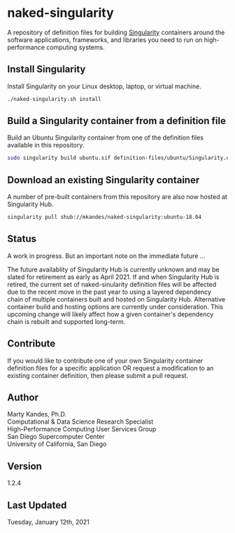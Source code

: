 # naked-singularity

A repository of definition files for building 
[Singularity](https://sylabs.io/guides/latest/user-guide) containers
around the software applications, frameworks, and libraries you need to
run on high-performance computing systems.

## Install Singularity

Install Singularity on your Linux desktop, laptop, or virtual machine. 

```bash
./naked-singularity.sh install
```

## Build a Singularity container from a definition file

Build an Ubuntu Singularity container from one of the definition files
available in this repository.

```bash
sudo singularity build ubuntu.sif definition-files/ubuntu/Singularity.ubuntu-18.04
```

## Download an existing Singularity container

A number of pre-built containers from this repository are also now 
hosted at Singularity Hub.

```bash
singularity pull shub://mkandes/naked-singularity:ubuntu-18.04
```

## Status

A work in progress. But an important note on the immediate future ...
   
The future availablity of Singularity Hub is currently unknown and
may be slated for retirement as early as April 2021. If and when
Singularity Hub is retired, the current set of naked-sinularity 
definition files will be affected due to the recent move in the past
year to using a layered dependency chain of multiple containers built
and hosted on Singularity Hub. Alternative container build and hosting
options are currently under consideration. This upcoming change will 
likely affect how a given container's dependency chain is rebuilt and 
supported long-term.

## Contribute

If you would like to contribute one of your own Singularity container
definition files for a specific application OR request a modification to
an existing container definition, then please submit a pull request.

## Author

Marty Kandes, Ph.D.  
Computational & Data Science Research Specialist  
High-Performance Computing User Services Group  
San Diego Supercomputer Center  
University of California, San Diego  

## Version

1.2.4

## Last Updated

Tuesday, January 12th, 2021
